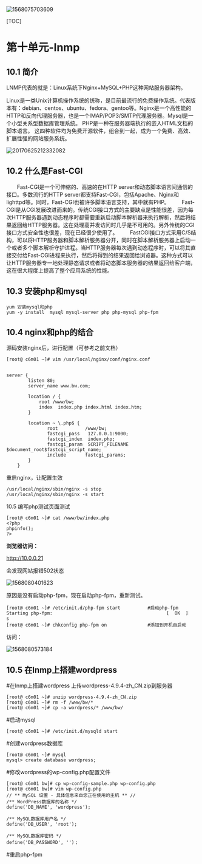 ![1568075703609](assets/1568075703609.png)



[TOC]





# 第十单元-lnmp



## 10.1 简介

LNMP代表的就是：Linux系统下Nginx+MySQL+PHP这种网站服务器架构。

​	Linux是一类Unix计算机操作系统的统称，是目前最流行的免费操作系统。代表版本有：debian、centos、ubuntu、fedora、gentoo等。
​	Nginx是一个高性能的HTTP和反向代理服务器，也是一个IMAP/POP3/SMTP代理服务器。
​	Mysql是一个小型关系型数据库管理系统。
​	PHP是一种在服务器端执行的嵌入HTML文档的脚本语言。
这四种软件均为免费开源软件，组合到一起，成为一个免费、高效、扩展性强的网站服务系统。

![20170625212332082](assets/20170625212332082.png)



## 10.2 什么是Fast-CGI

　　Fast-CGI是一个可伸缩的、高速的在HTTP server和动态脚本语言间通信的接口。多数流行的HTTP server都支持Fast-CGI，包括Apache、Nginx和lighttpd等。同时，Fast-CGI也被许多脚本语言支持，其中就有PHP。 
　　Fast-CGI是从CGI发展改进而来的。传统CGI接口方式的主要缺点是性能很差，因为每次HTTP服务器遇到动态程序时都需要重新启动脚本解析器来执行解析，然后将结果返回给HTTP服务器。这在处理高并发访问时几乎是不可用的。另外传统的CGI接口方式安全性也很差，现在已经很少使用了。 
　　FastCGI接口方式采用C/S结构，可以将HTTP服务器和脚本解析服务器分开，同时在脚本解析服务器上启动一个或者多个脚本解析守护进程。当HTTP服务器每次遇到动态程序时，可以将其直接交付给Fast-CGI进程来执行，然后将得到的结果返回给浏览器。这种方式可以让HTTP服务器专一地处理静态请求或者将动态脚本服务器的结果返回给客户端，这在很大程度上提高了整个应用系统的性能。



## 10.3 安装php和mysql

```shell
yum 安装mysql和php
yum -y install  mysql mysql-server php php-mysql php-fpm
```



## 10.4 nginx和php的结合

源码安装nginx后，进行配置（可参考之前文档）

```shell
[root@ c6m01 ~]# vim /usr/local/nginx/conf/nginx.conf


server {
        listen 80;
        server_name www.bw.com;

        location / {
            root /www/bw;
            index  index.php index.html index.htm;
        }

        location ~ \.php$ {
               root          /www/bw;
               fastcgi_pass   127.0.0.1:9000;
               fastcgi_index  index.php;
               fastcgi_param  SCRIPT_FILENAME  $document_root$fastcgi_script_name;
               include       fastcgi_params;
        }
    }
```

重启nginx，让配置生效

```shell
/usr/local/nginx/sbin/nginx -s stop
/usr/local/nginx/sbin/nginx -s start
```



10.5 编写php测试页面测试

```shell
[root@ c6m01 ~]# cat /www/bw/index.php
<?php
phpinfo();
?>
```

**浏览器访问：**

http://10.0.0.21

会发现网站报错502状态

![1568080401623](assets/1568080401623.png)

原因是没有启动php-fpm，现在启动php-fpm，重新测试。

```shell
[root@ c6m01 ~]# /etc/init.d/php-fpm start			#启动php-fpm
Starting php-fpm:                                          [  OK  ]
s
[root@ c6m01 ~]# chkconfig php-fpm on				#添加到开机自启动
```

访问：

![1568080573184](assets/1568080573184.png)





## 10.5 在lnmp上搭建wordpress

#在lnmp上搭建wordpress
上传wordpress-4.9.4-zh_CN.zip到服务器

```shell
[root@ c6m01 ~]# unzip wordpress-4.9.4-zh_CN.zip
[root@ c6m01 ~]# rm -f /www/bw/*
[root@ c6m01 ~]# cp -a wordpress/* /www/bw/
```

#启动mysql

```shell
[root@ c6m01 ~]# /etc/init.d/mysqld start
```

#创建wordpress数据库

```shell
[root@ c6m01 ~]# mysql
mysql> create database wordpress;
```

#修改wordpress的wp-config.php配置文件

```shell
[root@ c6m01 bw]# cp wp-config-sample.php wp-config.php
[root@ c6m01 bw]# vim wp-config.php
// ** MySQL 设置 - 具体信息来自您正在使用的主机 ** //
/** WordPress数据库的名称 */
define('DB_NAME', 'wordpress');

/** MySQL数据库用户名 */
define('DB_USER', 'root');

/** MySQL数据库密码 */
define('DB_PASSWORD', '')；
```

#重启php-fpm




























